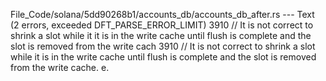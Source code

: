 File_Code/solana/5dd90268b1/accounts_db/accounts_db_after.rs --- Text (2 errors, exceeded DFT_PARSE_ERROR_LIMIT)
3910             // It is not correct to shrink a slot while it it is in the write cache until flush is complete and the slot is removed from the write cach 3910             // It is not correct to shrink a slot while it is in the write cache until flush is complete and the slot is removed from the write cache.
     e.                                                                                                                                                           

